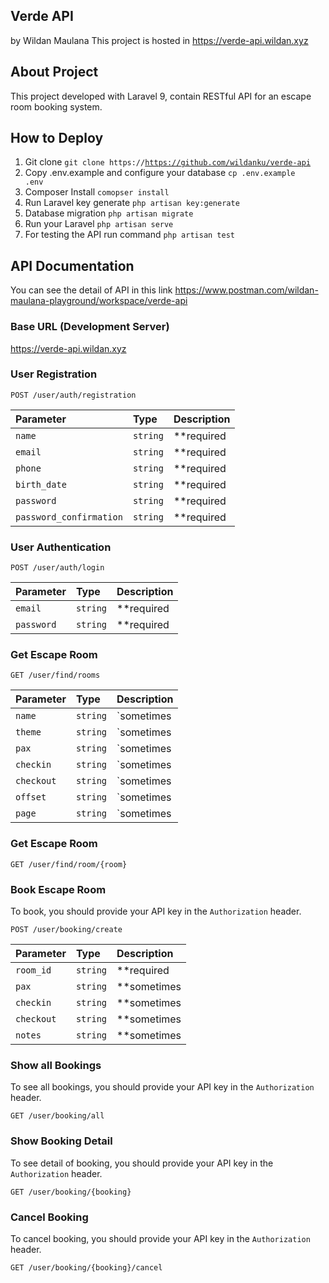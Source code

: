 ## Verde API
<span>by Wildan Maulana</span>
This project is hosted in https://verde-api.wildan.xyz

## About Project

This project developed with Laravel 9, contain RESTful API for an escape room booking system.

## How to Deploy

1. Git clone <code>git clone https://https://github.com/wildanku/verde-api</code>
2. Copy .env.example and configure your database <code>cp .env.example .env</code>
3. Composer Install <code>comopser install</code>
4. Run Laravel key generate <code>php artisan key:generate</code>
5. Database migration <code>php artisan migrate</code>
6. Run your Laravel <code>php artisan serve</code>
7. For testing the API run command <code>php artisan test</code>

## API Documentation
You can see the detail of API in this link https://www.postman.com/wildan-maulana-playground/workspace/verde-api

### Base URL (Development Server)
https://verde-api.wildan.xyz

### User Registration

```http
POST /user/auth/registration
```

| Parameter | Type | Description |
| :--- | :--- | :--- |
| `name` | `string` | **required|string|min:3|max:100**.|
| `email` | `string` | **required|email|unique**.|
| `phone` | `string` | **required|min:6|max:20|unique**.|
| `birth_date` | `string` | **required|date|before:now**.|
| `password` | `string` | **required|string|min:6|max:55|confirmed**.|
| `password_confirmation` | `string` | **required|string|min:6|max:55|confirmed**.|

### User Authentication

```http
POST /user/auth/login
```

| Parameter | Type | Description |
| :--- | :--- | :--- |
| `email` | `string` | **required|email|unique**.|
| `password` | `string` | **required|string|min:6|max:55|confirmed**.|


### Get Escape Room

```http
GET /user/find/rooms
```

| Parameter | Type | Description |
| :--- | :--- | :--- |
| `name` | `string` | `sometimes|nullable|min:1|max:55`|
| `theme` | `string` | `sometimes|nullable|min:1|max:55`|
| `pax` | `string` | `sometimes|nullable|numeric|min:1|max:99`|
| `checkin` | `string` | `sometimes|nullable|date|after_or_equal:today`|
| `checkout` | `string` | `sometimes|nullbale|date|after:checkin`|
| `offset` | `string` | `sometimes|nullable|min:1|max:100`|
| `page` | `string` | `sometimes|nullable|min:1`|


### Get Escape Room

```http
GET /user/find/room/{room}
```


### Book Escape Room

To book, you should provide your API key in the `Authorization` header.

```http
POST /user/booking/create
```

| Parameter | Type | Description |
| :--- | :--- | :--- |
| `room_id` | `string` | **required|exists:rooms,id**.|
| `pax` | `string` | **sometimes|nullable|numeric|min:1|max:99**.|
| `checkin` | `string` | **sometimes|nullable|date|after_or_equal:today**.|
| `checkout` | `string` | **sometimes|nullbale|date|after:checkin**.|
| `notes` | `string` | **sometimes|min:3|max:255**.|


### Show all Bookings

To see all bookings, you should provide your API key in the `Authorization` header.

```http
GET /user/booking/all
```

### Show Booking Detail

To see detail of booking, you should provide your API key in the `Authorization` header.

```http
GET /user/booking/{booking}
```


### Cancel Booking

To cancel booking, you should provide your API key in the `Authorization` header.

```http
GET /user/booking/{booking}/cancel
```




